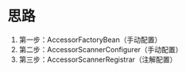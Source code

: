 # 思路

1. 第一步：AccessorFactoryBean（手动配置）
2. 第二步：AccessorScannerConfigurer（手动配置）
3. 第三步：AccessorScannerRegistrar（注解配置）